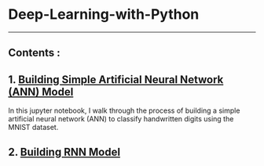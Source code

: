 # Deep-Learning-with-Python

---
## Contents :

## 1. [Building Simple Artificial Neural Network (ANN) Model](https://github.com/Ravjot03/MNIST-Classification-ANN)

In this jupyter notebook, I walk through the process of building a simple artificial neural network (ANN) to classify handwritten digits using the MNIST dataset.
## 2. [Building RNN Model](https://github.com/Ravjot03/Next-Word-Prediction-using-RNN)
